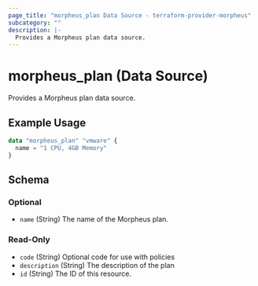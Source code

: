 ```yaml
---
page_title: "morpheus_plan Data Source - terraform-provider-morpheus"
subcategory: ""
description: |-
  Provides a Morpheus plan data source.
---
```


# morpheus_plan (Data Source)

Provides a Morpheus plan data source.

## Example Usage

```terraform
data "morpheus_plan" "vmware" {
  name = "1 CPU, 4GB Memory"
}
```

<!-- schema generated by tfplugindocs -->
## Schema

### Optional

- `name` (String) The name of the Morpheus plan.

### Read-Only

- `code` (String) Optional code for use with policies
- `description` (String) The description of the plan
- `id` (String) The ID of this resource.
